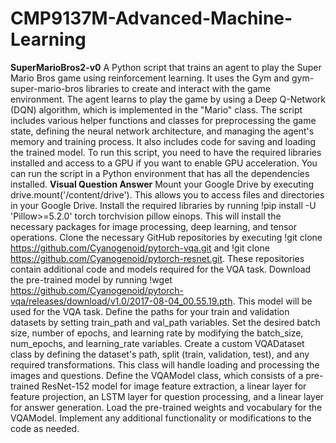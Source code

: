 # CMP9137M-Advanced-Machine-Learning
**SuperMarioBros2-v0**
 A Python script that trains an agent to play the Super Mario Bros game using reinforcement learning.
 It uses the Gym and gym-super-mario-bros libraries to create and interact with the game environment. 
 The agent learns to play the game by using a Deep Q-Network (DQN) algorithm, which is implemented in the "Mario" class.
 The script includes various helper functions and classes for preprocessing the game state, defining the neural network
 architecture, and managing the agent's memory and training process. It also includes code for saving and loading the trained model. 
 To run this script, you need to have the required libraries installed and access to a GPU if you want to enable GPU acceleration. 
 You can run the script in a Python environment that has all the dependencies installed.
**Visual Question Answer**
Mount your Google Drive by executing drive.mount('/content/drive'). This allows you to access files and directories in your Google Drive.
Install the required libraries by running !pip install -U 'Pillow>=5.2.0' torch torchvision pillow einops. This will install the necessary packages for image processing, deep learning, and tensor operations.
Clone the necessary GitHub repositories by executing !git clone https://github.com/Cyanogenoid/pytorch-vqa.git and !git clone https://github.com/Cyanogenoid/pytorch-resnet.git. These repositories contain additional code and models required for the VQA task.
Download the pre-trained model by running !wget https://github.com/Cyanogenoid/pytorch-vqa/releases/download/v1.0/2017-08-04_00.55.19.pth. This model will be used for the VQA task.
Define the paths for your train and validation datasets by setting train_path and val_path variables.
Set the desired batch size, number of epochs, and learning rate by modifying the batch_size, num_epochs, and learning_rate variables.
Create a custom VQADataset class by defining the dataset's path, split (train, validation, test), and any required transformations. 
This class will handle loading and processing the images and questions.
Define the VQAModel class, which consists of a pre-trained ResNet-152 model for image feature extraction, a linear layer for feature 
projection, an LSTM layer for question processing, and a linear layer for answer generation.
Load the pre-trained weights and vocabulary for the VQAModel.
Implement any additional functionality or modifications to the code as needed.
